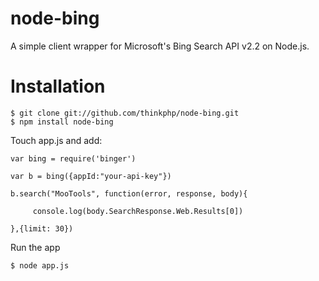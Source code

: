 # node-bing

A simple client wrapper for Microsoft's Bing Search API v2.2 on Node.js.

# Installation

```
$ git clone git://github.com/thinkphp/node-bing.git
$ npm install node-bing

```

Touch app.js and add:

```
var bing = require('binger')

var b = bing({appId:"your-api-key"})

b.search("MooTools", function(error, response, body){

     console.log(body.SearchResponse.Web.Results[0]) 

},{limit: 30})

```

Run the app

```
$ node app.js

```